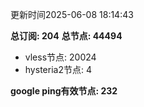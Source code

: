 更新时间2025-06-08 18:14:43

**总订阅: 204**
**总节点: 44494**
- vless节点: 20024
- hysteria2节点: 4

**google ping有效节点: 232**
